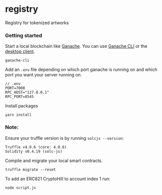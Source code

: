 # registry

Registry for tokenized artworks

### Getting started

Start a local blockchain like [Ganache](https://github.com/trufflesuite/ganache). You can use [Ganache CLI](https://github.com/trufflesuite/ganache-cli) or the [desktop client](http://truffleframework.com/ganache/).

```
ganache-cli
```

Add an `.env` file depending on which port ganache is running on and which port you want your server running on.

```
// .env
PORT=7000
RPC_HOST="127.0.0.1"
RPC_PORT=8545
```

Install packages

```
yarn install
```

### Note:

Ensure your truffle version is by running `solcjs --version`:

```
Truffle v4.0.6 (core: 4.0.6)
Solidity v0.4.19 (solc-js)
```


Compile and migrate your local smart contracts.

```
truffle migrate --reset
```

To add an ERC821 CryptoHill to account index 1 run:

```
node script.js
```
